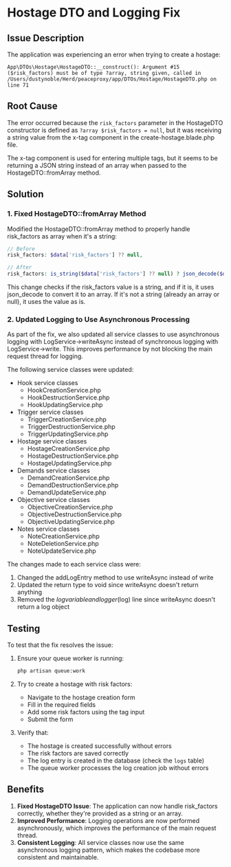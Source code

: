 # Hostage DTO and Logging Fix

## Issue Description

The application was experiencing an error when trying to create a hostage:

```
App\DTOs\Hostage\HostageDTO::__construct(): Argument #15 ($risk_factors) must be of type ?array, string given, called in /Users/dustynoble/Herd/peaceproxy/app/DTOs/Hostage/HostageDTO.php on line 71
```

## Root Cause

The error occurred because the `risk_factors` parameter in the HostageDTO constructor is defined as `?array $risk_factors = null`, but it was receiving a string value from the x-tag component in the create-hostage.blade.php file.

The x-tag component is used for entering multiple tags, but it seems to be returning a JSON string instead of an array when passed to the HostageDTO::fromArray method.

## Solution

### 1. Fixed HostageDTO::fromArray Method

Modified the HostageDTO::fromArray method to properly handle risk_factors as array when it's a string:

```php
// Before
risk_factors: $data['risk_factors'] ?? null,

// After
risk_factors: is_string($data['risk_factors'] ?? null) ? json_decode($data['risk_factors'], true) : ($data['risk_factors'] ?? null),
```

This change checks if the risk_factors value is a string, and if it is, it uses json_decode to convert it to an array. If it's not a string (already an array or null), it uses the value as is.

### 2. Updated Logging to Use Asynchronous Processing

As part of the fix, we also updated all service classes to use asynchronous logging with LogService->writeAsync instead of synchronous logging with LogService->write. This improves performance by not blocking the main request thread for logging.

The following service classes were updated:

- Hook service classes
  - HookCreationService.php
  - HookDestructionService.php
  - HookUpdatingService.php
- Trigger service classes
  - TriggerCreationService.php
  - TriggerDestructionService.php
  - TriggerUpdatingService.php
- Hostage service classes
  - HostageCreationService.php
  - HostageDestructionService.php
  - HostageUpdatingService.php
- Demands service classes
  - DemandCreationService.php
  - DemandDestructionService.php
  - DemandUpdateService.php
- Objective service classes
  - ObjectiveCreationService.php
  - ObjectiveDestructionService.php
  - ObjectiveUpdatingService.php
- Notes service classes
  - NoteCreationService.php
  - NoteDeletionService.php
  - NoteUpdateService.php

The changes made to each service class were:

1. Changed the addLogEntry method to use writeAsync instead of write
2. Updated the return type to void since writeAsync doesn't return anything
3. Removed the $log variable and logger($log) line since writeAsync doesn't return a log object

## Testing

To test that the fix resolves the issue:

1. Ensure your queue worker is running:
   ```bash
   php artisan queue:work
   ```

2. Try to create a hostage with risk factors:
   - Navigate to the hostage creation form
   - Fill in the required fields
   - Add some risk factors using the tag input
   - Submit the form

3. Verify that:
   - The hostage is created successfully without errors
   - The risk factors are saved correctly
   - The log entry is created in the database (check the `logs` table)
   - The queue worker processes the log creation job without errors

## Benefits

1. **Fixed HostageDTO Issue**: The application can now handle risk_factors correctly, whether they're provided as a string or an array.
2. **Improved Performance**: Logging operations are now performed asynchronously, which improves the performance of the main request thread.
3. **Consistent Logging**: All service classes now use the same asynchronous logging pattern, which makes the codebase more consistent and maintainable.